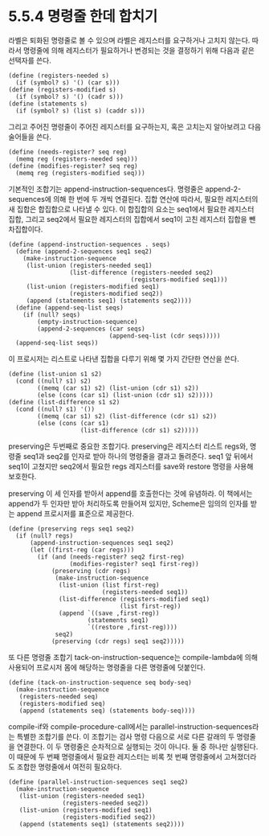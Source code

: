 # 5.5.4 명령줄 한데 합치기

라벨은 퇴화된 명령줄로 볼 수 있으며 라벨은 레지스터를 요구하거나 고치지 않는다. 따라서 명령줄에 의해 레지스터가 필요하거나 변경되는 것을 결정하기 위해 다음과 같은 선택자를 쓴다.

```
(define (registers-needed s)
  (if (symbol? s) '() (car s)))
(define (registers-modified s)
  (if (symbol? s) '() (cadr s)))
(define (statements s)
  (if (symbol? s) (list s) (caddr s)))
```
그리고 주어진 명령줄이 주어진 레지스터를 요구하는지, 혹은 고치는지 알아보려고 다음 술어들을 쓴다.
```
(define (needs-register? seq reg)
  (memq reg (registers-needed seq)))
(define (modifies-register? seq reg)
  (memq reg (registers-modified seq)))
```
기본적인 조합기는 append-instruction-sequences다.
명령줄은 append-2-sequences에 의해 한 번에 두 개씩 연결된다.
집합 연산에 따라서, 필요한 레지스터의 새 집합은 합집합으로 나타낼 수 있다. 이 합집합의 요소는 seq1에서 필요한 레지스터 집합, 그리고 seq2에서 필요한 레지스터의 집합에서 seq1이 고친 레지스터 집합을 뺀 차집합이다.
```
(define (append-instruction-sequences . seqs)
  (define (append-2-sequences seq1 seq2)
    (make-instruction-sequence
     (list-union (registers-needed seq1)
                 (list-difference (registers-needed seq2)
                                  (registers-modified seq1)))
     (list-union (registers-modified seq1)
                 (registers-modified seq2))
     (append (statements seq1) (statements seq2))))
  (define (append-seq-list seqs)
    (if (null? seqs)
        (empty-instruction-sequence)
        (append-2-sequences (car seqs)
                            (append-seq-list (cdr seqs)))))
  (append-seq-list seqs))
```
이 프로시저는 리스트로 나타낸 집합을 다루기 위해 몇 가지 간단한 연산을 쓴다.
```
(define (list-union s1 s2)
  (cond ((null? s1) s2)
        ((memq (car s1) s2) (list-union (cdr s1) s2))
        (else (cons (car s1) (list-union (cdr s1) s2)))))
(define (list-difference s1 s2)
  (cond ((null? s1) '())
        ((memq (car s1) s2) (list-difference (cdr s1) s2))
        (else (cons (car s1)
                    (list-difference (cdr s1) s2)))))
```

preserving은 두번째로 중요한 조합기다. preserving은 레지스터 리스트 regs와, 명령줄 seq1과 seq2를 인자로 받아 하나의 명령줄을 결과고 돌려준다.
seq1 앞 뒤에서 seq1이 고쳤지만 seq2에서 필요한 regs 레지스터를 save와 restore 명령을 사용해 보호한다.

preserving 이 세 인자를 받아서 append를 호출한다는 것에 유념하라. 이 책에서는 append가 두 인자만 받아 처리하도록 만들어져 있지만, Scheme은 임의의 인자를 받는 append 프로시저를 표준으로 제공한다.

```
(define (preserving regs seq1 seq2)
  (if (null? regs)
      (append-instruction-sequences seq1 seq2)
      (let ((first-reg (car regs)))
        (if (and (needs-register? seq2 first-reg)
                 (modifies-register? seq1 first-reg))
            (preserving (cdr regs)
             (make-instruction-sequence
              (list-union (list first-reg)
                          (registers-needed seq1))
              (list-difference (registers-modified seq1)
                               (list first-reg))
              (append `((save ,first-reg))
                      (statements seq1)
                      `((restore ,first-reg))))
             seq2)
            (preserving (cdr regs) seq1 seq2)))))
```
또 다른 명령줄 조합기 tack-on-instruction-sequence는 compile-lambda에 의해 사용되어 프로시저 몸에 해당하는 명령줄을 다른 명령줄에 덧붙인다. 

```
(define (tack-on-instruction-sequence seq body-seq)
  (make-instruction-sequence
   (registers-needed seq)
   (registers-modified seq)
   (append (statements seq) (statements body-seq))))
```

compile-if와 compile-procedure-call에서는 parallel-instruction-sequences라는 특별한 조합기를 쓴다. 이 조합기는 검사 명령 다음으로 서로 다른 갈래의 두 명령줄을 연결한다. 이 두 명령줄은 순차적으로 실행되는 것이 아니다. 둘 중 하나만 실행된다. 이 때문에 두 번째 명령줄에서 필요한 레지스터는 비록 첫 번째 명령줄에서 고쳐졌더라도 조합한 명령줄에서 여전히 필요하다.

```
(define (parallel-instruction-sequences seq1 seq2)
  (make-instruction-sequence
   (list-union (registers-needed seq1)
               (registers-needed seq2))
   (list-union (registers-modified seq1)
               (registers-modified seq2))
   (append (statements seq1) (statements seq2))))
```
